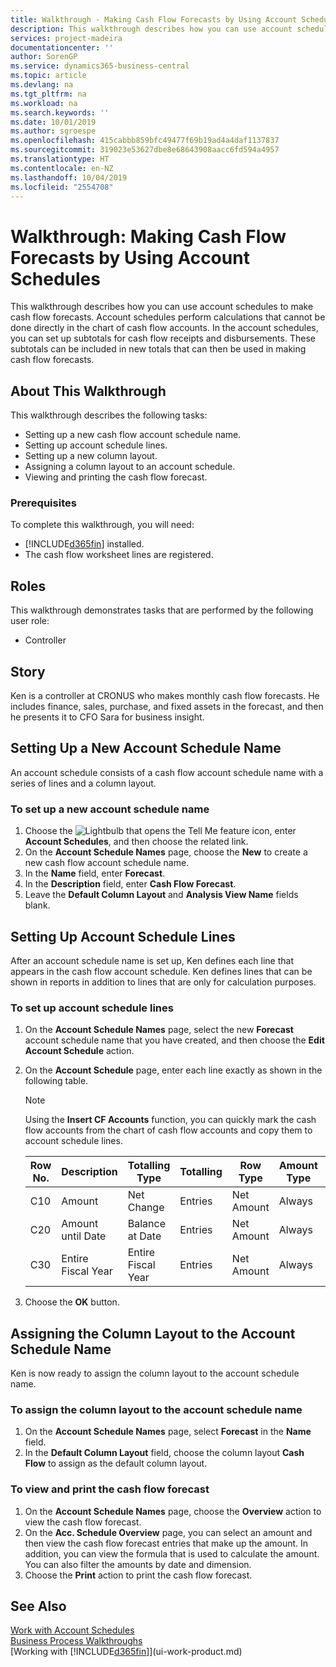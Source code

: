 ```yaml
---
title: Walkthrough - Making Cash Flow Forecasts by Using Account Schedules | Microsoft Docs
description: This walkthrough describes how you can use account schedules to make cash flow forecasts. Account schedules perform calculations that cannot be done directly in the chart of cash flow accounts. In the account schedules, you can set up subtotals for cash flow receipts and disbursements. These subtotals can be included in new totals that can then be used in making cash flow forecasts.
services: project-madeira
documentationcenter: ''
author: SorenGP
ms.service: dynamics365-business-central
ms.topic: article
ms.devlang: na
ms.tgt_pltfrm: na
ms.workload: na
ms.search.keywords: ''
ms.date: 10/01/2019
ms.author: sgroespe
ms.openlocfilehash: 415cabbb859bfc49477f69b19ad4a4daf1137837
ms.sourcegitcommit: 319023e53627dbe8e68643908aacc6fd594a4957
ms.translationtype: HT
ms.contentlocale: en-NZ
ms.lasthandoff: 10/04/2019
ms.locfileid: "2554708"
---
```

# <a name="walkthrough-making-cash-flow-forecasts-by-using-account-schedules"></a>Walkthrough: Making Cash Flow Forecasts by Using Account Schedules
This walkthrough describes how you can use account schedules to make cash flow forecasts. Account schedules perform calculations that cannot be done directly in the chart of cash flow accounts. In the account schedules, you can set up subtotals for cash flow receipts and disbursements. These subtotals can be included in new totals that can then be used in making cash flow forecasts.  

## <a name="about-this-walkthrough"></a>About This Walkthrough  
This walkthrough describes the following tasks:  

- Setting up a new cash flow account schedule name.  
- Setting up account schedule lines.  
- Setting up a new column layout.  
- Assigning a column layout to an account schedule.  
- Viewing and printing the cash flow forecast.  

### <a name="prerequisites"></a>Prerequisites  
To complete this walkthrough, you will need:  

- [!INCLUDE[d365fin](includes/d365fin_md.md)] installed.  
- The cash flow worksheet lines are registered.  

## <a name="roles"></a>Roles  
This walkthrough demonstrates tasks that are performed by the following user role:  

- Controller  

## <a name="story"></a>Story  
Ken is a controller at CRONUS who makes monthly cash flow forecasts. He includes finance, sales, purchase, and fixed assets in the forecast, and then he presents it to CFO Sara for business insight.  

## <a name="setting-up-a-new-account-schedule-name"></a>Setting Up a New Account Schedule Name  
An account schedule consists of a cash flow account schedule name with a series of lines and a column layout.  

### <a name="to-set-up-a-new-account-schedule-name"></a>To set up a new account schedule name  

1.  Choose the ![Lightbulb that opens the Tell Me feature](media/ui-search/search_small.png "Tell me what you want to do") icon, enter **Account Schedules**, and then choose the related link.  
2.  On the **Account Schedule Names** page, choose the **New** to create a new cash flow account schedule name.  
3.  In the **Name** field, enter **Forecast**.  
4.  In the **Description** field, enter **Cash Flow Forecast**.  
5.  Leave the **Default Column Layout** and **Analysis View Name** fields blank.  

## <a name="setting-up-account-schedule-lines"></a>Setting Up Account Schedule Lines  
After an account schedule name is set up, Ken defines each line that appears in the cash flow account schedule. Ken defines lines that can be shown in reports in addition to lines that are only for calculation purposes.  

### <a name="to-set-up-account-schedule-lines"></a>To set up account schedule lines  

1.  On the **Account Schedule Names** page, select the new **Forecast** account schedule name that you have created, and then choose the **Edit Account Schedule** action.  
2.  On the **Account Schedule** page, enter each line exactly as shown in the following table.  

    > [!NOTE]  
    >  Using the **Insert CF Accounts** function, you can quickly mark the cash flow accounts from the chart of cash flow accounts and copy them to account schedule lines.  

    |Row No.|Description|Totalling Type|Totalling|Row Type|Amount Type|Show|  
    |-------|-----------|-------------|--------|--------|-----------|----|
    |C10|Amount|Net Change|Entries|Net Amount|Always|  
    |C20|Amount until Date|Balance at Date|Entries|Net Amount|Always|  
    |C30|Entire Fiscal Year|Entire Fiscal Year|Entries|Net Amount|Always|  

4.  Choose the **OK** button.  

## <a name="assigning-the-column-layout-to-the-account-schedule-name"></a>Assigning the Column Layout to the Account Schedule Name  
Ken is now ready to assign the column layout to the account schedule name.  

### <a name="to-assign-the-column-layout-to-the-account-schedule-name"></a>To assign the column layout to the account schedule name  

1.  On the **Account Schedule Names** page, select **Forecast** in the **Name** field.  
2.  In the **Default Column Layout** field, choose the column layout **Cash Flow** to assign as the default column layout.  

### <a name="to-view-and-print-the-cash-flow-forecast"></a>To view and print the cash flow forecast  
1.  On the **Account Schedule Names** page, choose the **Overview** action to view the cash flow forecast.  
2.  On the **Acc. Schedule Overview** page, you can select an amount and then view the cash flow forecast entries that make up the amount. In addition, you can view the formula that is used to calculate the amount. You can also filter the amounts by date and dimension.  
3.  Choose the **Print** action to print the cash flow forecast.  

## <a name="see-also"></a>See Also  
 [Work with Account Schedules](bi-how-work-account-schedule.md)   
 [Business Process Walkthroughs](walkthrough-business-process-walkthroughs.md)  
 [Working with [!INCLUDE[d365fin](includes/d365fin_md.md)]](ui-work-product.md)
